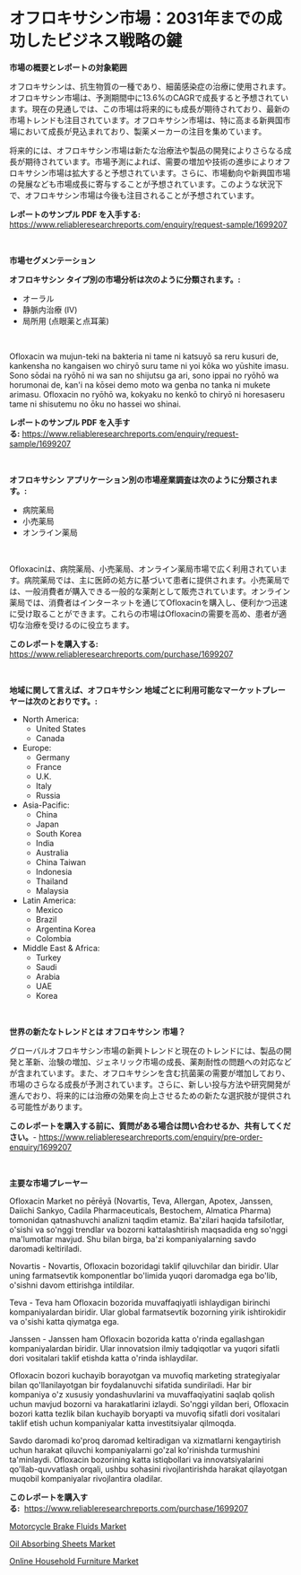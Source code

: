 <p><h1>オフロキサシン市場：2031年までの成功したビジネス戦略の鍵</h1></p><p><strong>市場の概要とレポートの対象範囲</strong></p>
<p><p>オフロキサシンは、抗生物質の一種であり、細菌感染症の治療に使用されます。オフロキサシン市場は、予測期間中に13.6%のCAGRで成長すると予想されています。現在の見通しでは、この市場は将来的にも成長が期待されており、最新の市場トレンドも注目されています。オフロキサシン市場は、特に高まる新興国市場において成長が見込まれており、製薬メーカーの注目を集めています。</p><p>将来的には、オフロキサシン市場は新たな治療法や製品の開発によりさらなる成長が期待されています。市場予測によれば、需要の増加や技術の進歩によりオフロキサシン市場は拡大すると予想されています。さらに、市場動向や新興国市場の発展なども市場成長に寄与することが予想されています。このような状況下で、オフロキサシン市場は今後も注目されることが予想されています。</p></p>
<p><strong>レポートのサンプル PDF を入手する:</strong> <a href="https://www.reliableresearchreports.com/enquiry/request-sample/1699207">https://www.reliableresearchreports.com/enquiry/request-sample/1699207</a></p>
<p>&nbsp;</p>
<p><strong>市場セグメンテーション</strong></p>
<p><strong>オフロキサシン タイプ別の市場分析は次のように分類されます。:</strong></p>
<p><ul><li>オーラル</li><li>静脈内治療 (IV)</li><li>局所用 (点眼薬と点耳薬)</li></ul></p>
<p>&nbsp;</p>
<p><p>Ofloxacin wa mujun-teki na bakteria ni tame ni katsuyō sa reru kusuri de, kankensha no kangaisen wo chiryō suru tame ni yoi kōka wo yūshite imasu. Sono sōdai na ryōhō ni wa san no shijutsu ga ari, sono ippai no ryōhō wa horumonai de, kan'i na kōsei demo moto wa genba no tanka ni mukete arimasu. Ofloxacin no ryōhō wa, kokyaku no kenkō to chiryō ni horesaseru tame ni shisutemu no ōku no hassei wo shinai.</p></p>
<p><strong>レポートのサンプル PDF を入手する:</strong>&nbsp;<a href="https://www.reliableresearchreports.com/enquiry/request-sample/1699207">https://www.reliableresearchreports.com/enquiry/request-sample/1699207</a></p>
<p>&nbsp;</p>
<p><strong> オフロキサシン アプリケーション別の市場産業調査は次のように分類されます。:</strong></p>
<p><ul><li>病院薬局</li><li>小売薬局</li><li>オンライン薬局</li></ul></p>
<p>&nbsp;</p>
<p><p>Ofloxacinは、病院薬局、小売薬局、オンライン薬局市場で広く利用されています。病院薬局では、主に医師の処方に基づいて患者に提供されます。小売薬局では、一般消費者が購入できる一般的な薬剤として販売されています。オンライン薬局では、消費者はインターネットを通じてOfloxacinを購入し、便利かつ迅速に受け取ることができます。これらの市場はOfloxacinの需要を高め、患者が適切な治療を受けるのに役立ちます。</p></p>
<p><strong>このレポートを購入する:</strong>&nbsp; <a href="https://www.reliableresearchreports.com/purchase/1699207">https://www.reliableresearchreports.com/purchase/1699207</a></p>
<p>&nbsp;</p>
<p><strong>地域に関して言えば、オフロキサシン 地域ごとに利用可能なマーケットプレーヤーは次のとおりです。:</strong></p>
<p><ul>
    <li>
        North America:
        <ul>
            <li>United States</li>
            <li>Canada</li>
        </ul>
    </li>
    <li>
        Europe:
        <ul>
            <li>Germany</li>
            <li>France</li>
            <li>U.K.</li>
            <li>Italy</li>
            <li>Russia</li>
        </ul>
    </li>
    <li>
        Asia-Pacific:
        <ul>
            <li>China</li>
            <li>Japan</li>
            <li>South Korea</li>
            <li>India</li>
            <li>Australia</li>
            <li>China Taiwan</li>
            <li>Indonesia</li>
            <li>Thailand</li>
            <li>Malaysia</li>
        </ul>
    </li>
    <li>
        Latin America:
        <ul>
            <li>Mexico</li>
            <li>Brazil</li>
            <li>Argentina Korea</li>
            <li>Colombia</li>
        </ul>
    </li>
    <li>
        Middle East & Africa:
        <ul>
            <li>Turkey</li>
            <li>Saudi</li>
            <li>Arabia</li>
            <li>UAE</li>
            <li>Korea</li>
        </ul>
    </li>
    </ul></p>
<p>&nbsp;</p>
<p><strong>世界の新たなトレンドとは オフロキサシン 市場？</strong></p>
<p><p>グローバルオフロキサシン市場の新興トレンドと現在のトレンドには、製品の開発と革新、治験の増加、ジェネリック市場の成長、薬剤耐性の問題への対応などが含まれています。また、オフロキサシンを含む抗菌薬の需要が増加しており、市場のさらなる成長が予測されています。さらに、新しい投与方法や研究開発が進んでおり、将来的には治療の効果を向上させるための新たな選択肢が提供される可能性があります。</p></p>
<p><strong>このレポートを購入する前に、質問がある場合は問い合わせるか、共有してください。</strong>- <a href="https://www.reliableresearchreports.com/enquiry/pre-order-enquiry/1699207">https://www.reliableresearchreports.com/enquiry/pre-order-enquiry/1699207</a></p>
<p>&nbsp;</p>
<p><strong>主要な市場プレーヤー</strong></p>
<p><p>Ofloxacin Market no pērēyā (Novartis, Teva, Allergan, Apotex, Janssen, Daiichi Sankyo, Cadila Pharmaceuticals, Bestochem, Almatica Pharma) tomonidan qatnashuvchi analizni taqdim etamiz. Ba'zilari haqida tafsilotlar, o'sishi va so'nggi trendlar va bozorni kattalashtirish maqsadida eng so'nggi ma'lumotlar mavjud. Shu bilan birga, ba'zi kompaniyalarning savdo daromadi keltiriladi.</p><p>Novartis - Novartis, Ofloxacin bozoridagi taklif qiluvchilar dan biridir. Ular uning farmatsevtik komponentlar bo'limida yuqori daromadga ega bo'lib, o'sishni davom ettirishga intildilar.</p><p>Teva - Teva ham Ofloxacin bozorida muvaffaqiyatli ishlaydigan birinchi kompaniyalardan biridir. Ular global farmatsevtik bozorning yirik ishtirokidir va o'sishi katta qiymatga ega.</p><p>Janssen - Janssen ham Ofloxacin bozorida katta o'rinda egallashgan kompaniyalardan biridir. Ular innovatsion ilmiy tadqiqotlar va yuqori sifatli dori vositalari taklif etishda katta o'rinda ishlaydilar.</p><p>Ofloxacin bozori kuchayib borayotgan va muvofiq marketing strategiyalar bilan qo'llanilayotgan bir foydalanuvchi sifatida sundiriladi. Har bir kompaniya o'z xususiy yondashuvlarini va muvaffaqiyatini saqlab qolish uchun mavjud bozorni va harakatlarini izlaydi. So'nggi yildan beri, Ofloxacin bozori katta tezlik bilan kuchayib boryapti va muvofiq sifatli dori vositalari taklif etish uchun kompaniyalar katta investitsiyalar qilmoqda.</p><p>Savdo daromadi ko'proq daromad keltiradigan va xizmatlarni kengaytirish uchun harakat qiluvchi kompaniyalarni go'zal ko'rinishda turmushini ta'minlaydi. Ofloxacin bozorining katta istiqbollari va innovatsiyalarini qo'llab-quvvatlash orqali, ushbu sohasini rivojlantirishda harakat qilayotgan muqobil kompaniyalar rivojlantira oladilar.</p></p>
<p><strong>このレポートを購入する:</strong>&nbsp;&nbsp;<a href="https://www.reliableresearchreports.com/purchase/1699207">https://www.reliableresearchreports.com/purchase/1699207</a></p>
<p><p><a href="https://github.com/bmorecock/Market-Research-Report-List-2/blob/main/motorcycle-brake-fluids-market.md">Motorcycle Brake Fluids Market</a></p><p><a href="https://github.com/jsmusil/Market-Research-Report-List-2/blob/main/oil-absorbing-sheets-market.md">Oil Absorbing Sheets Market</a></p><p><a href="https://github.com/yemakinde/Market-Research-Report-List-1/blob/main/online-household-furniture-market.md">Online Household Furniture Market</a></p></p>